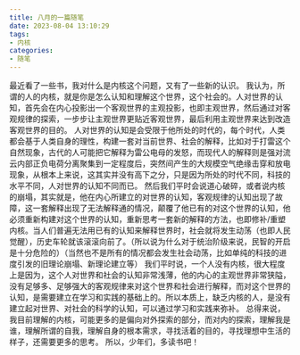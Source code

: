 ```yaml
---
title: 八月的一篇随笔
date: 2023-08-04 13:10:29
tags:
- 内核
categories:
- 随笔
---
```

最近看了一些书，我对什么是内核这个问题，又有了一些新的认识。
我认为，所谓的人的内核，就是你是怎么认知和理解这个世界，这个社会的。人对世界的认知，首先会在内心投影出一个客观世界的主观投影，也即主观世界，然后通过对客观规律的探索，一步步让主观世界更贴近客观世界，最后利用主观世界来达到改造客观世界的目的。
人对世界的认知是会受限于他所处的时代的，每个时代，人类都会基于人类自身的理性，构建一套对当前世界、社会的解释，比如对于打雷这个自然现象，古代的人可能把它解释为雷公电母的发怒，而现代人的解释则是强对流云内部正负电荷分离聚集到一定程度后，突然间产生的大规模空气绝缘击穿和放电现象，从根本上来说，这其实并没有高下之分，只是因为所处的时代不同，科技的水平不同，人对世界的认知不同而已。
然后我们平时会说道心破碎，或者说内核的崩塌，其实就是，他在内心所建立的对世界的认知，客观规律的认知出现了故障，这一套解释出现了无法解释通的情况，颠覆了他已有的对这个世界的认知，他必须重新构建对这个世界的认知，重新思考一套新的解释的方法，也即修补/重塑内核。当人们普遍无法用已有的认知来解释世界时，社会就将发生动荡（也即人民觉醒），历史车轮就该滚滚向前了。（所以说为什么对于统治阶级来说，民智的开启是十分危险的）（当然也不是所有的情况都会发生社会动荡，比如单纯的科技的进度引发的旧理论崩塌、新理论建立等）
我们平时说，一个人没有内核，很大程度上是因为，这个人对世界和社会的认知非常浅薄，他的内心的主观世界非常狭隘，没有足够多、足够强大的客观规律来对这个世界和社会进行解释，而对这个世界的认知，是需要建立在学习和实践的基础上的。所以本质上，缺乏内核的人，是没有建立起对世界、对社会的科学的认知，可以通过学习和实践来弥补。
总得来说，我目前理解的内核，可能更多的是偏向对外探索的部分，而对内的探索，理解我是谁，理解所谓的自我，理解自身的根本需求，寻找活着的目的，寻找理想中生活的样子，还需要更多的思考。
所以，少年们，多读书吧！


